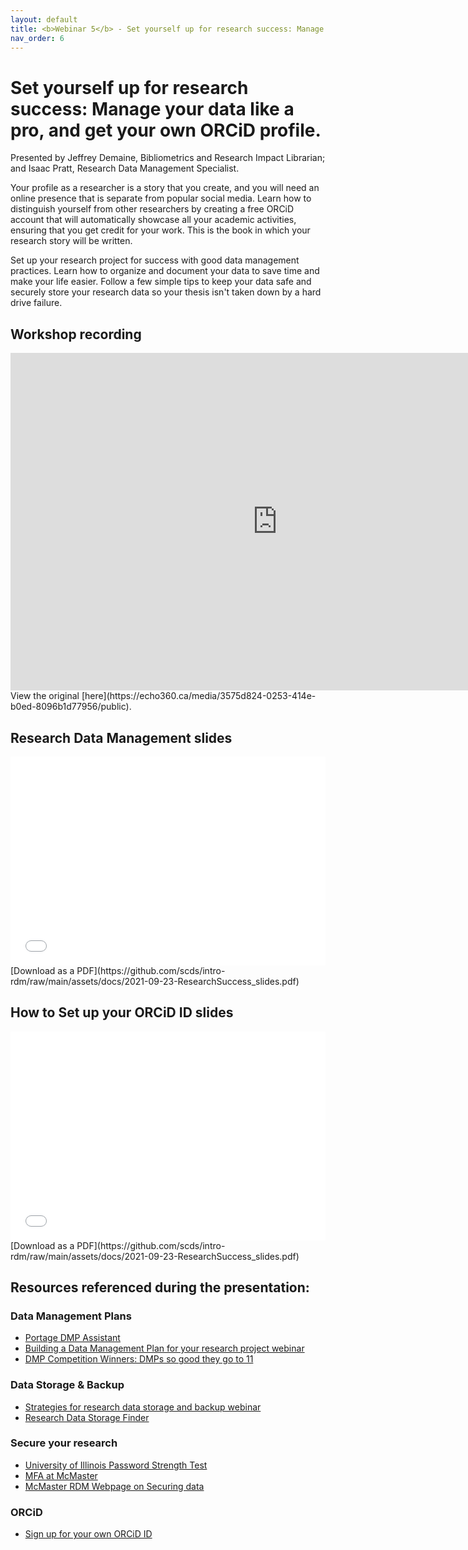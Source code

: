 ```yaml
---
layout: default
title: <b>Webinar 5</b> - Set yourself up for research success: Manage your data like a pro, and get your own ORCiD profile.
nav_order: 6
---
```


# Set yourself up for research success: Manage your data like a pro, and get your own ORCiD profile.

Presented by Jeffrey Demaine, Bibliometrics and Research Impact Librarian; and Isaac Pratt, Research Data Management Specialist.

Your profile as a researcher is a story that you create, and you will need an online presence that is separate from popular social media. Learn how to distinguish yourself from other researchers by creating a free ORCiD account that will automatically showcase all your academic activities, ensuring that you get credit for your work. This is the book in which your research story will be written.

Set up your research project for success with good data management practices. Learn how to organize and document your data to save time and make your life easier. Follow a few simple tips to keep your data safe and securely store your research data so your thesis isn't taken down by a hard drive failure.

## Workshop recording
<iframe height="540" width="853" allowfullscreen frameborder=0 src="
https://echo360.ca/media/3575d824-0253-414e-b0ed-8096b1d77956/public"></iframe>
View the original [here](https://echo360.ca/media/3575d824-0253-414e-b0ed-8096b1d77956/public).

## Research Data Management slides
<div style="position:relative;padding-top:66.25%;">
<iframe src="//docs.google.com/viewer?url=https://github.com/scds/intro-rdm/raw/main/assets/docs/2021-09-23-ResearchSuccess_slides.pdf?dl=0&hl=en_US&embedded=true" class="gde-frame" style="position:absolute;top:0;left:0;width:100%;height:100%;border:none;" scrolling="no"></iframe>
</div>
[Download as a PDF](https://github.com/scds/intro-rdm/raw/main/assets/docs/2021-09-23-ResearchSuccess_slides.pdf)

## How to Set up your ORCiD ID slides
<div style="position:relative;padding-top:66.25%;">
<iframe src="//docs.google.com/viewer?url=https://github.com/scds/intro-rdm/raw/main/assets/docs/2021-09-23-ResearchSuccess_slides.pdf?dl=0&hl=en_US&embedded=true" class="gde-frame" style="position:absolute;top:0;left:0;width:100%;height:100%;border:none;" scrolling="no"></iframe>
</div>
[Download as a PDF](https://github.com/scds/intro-rdm/raw/main/assets/docs/2021-09-23-ResearchSuccess_slides.pdf)

## Resources referenced during the presentation:

### Data Management Plans
* [Portage DMP Assistant](assistant.portagenetwork.ca)
* [Building a Data Management Plan for your research project webinar](scds.github.io/intro-rdm/dmp)
* [DMP Competition Winners: DMPs so good they go to 11](https://blog.dmptool.org/2021/05/19/dmp-competition-winners-dmps-so-good-they-go-to-11/)

### Data Storage & Backup
* [Strategies for research data storage and backup webinar](https://scds.github.io/intro-rdm/storage.html)
* [Research Data Storage Finder](https://u.mcmaster.ca/storagefinder)

### Secure your research
* [University of Illinois Password Strength Test](https://www.uic.edu/apps/strong-password/)
* [MFA at McMaster](https://office365.mcmaster.ca/mfa/)
* [McMaster RDM Webpage on Securing data](https://library.mcmaster.ca/services/rdm#tab-secure-your-data)

### ORCiD
* [Sign up for your own ORCiD ID](https://orcid.org/register)
